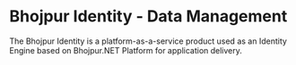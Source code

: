 # Bhojpur Identity - Data Management
The Bhojpur Identity is a platform-as-a-service product used as an Identity Engine based on Bhojpur.NET Platform for application delivery.
